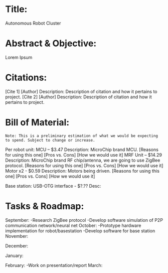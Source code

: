 # Title: 
Autonomous Robot Cluster

# Abstract & Objective: 
Lorem Ipsum

# Citations:
[Cite 1] [Author]
	Description: Description of citation and how it pertains to project.
[Cite 2] [Author]
	Description: Description of citation and how it pertains to project.

# Bill of Material:
	Note: This is a preliminary estimation of what we would be expecting to spend. Subject to change or increase.
Per robot unit:
MCU – $3.47
	Description: MicroChip brand MCU. [Reasons for using this one] [Pros vs. Cons] [How we would use it]
MRF Unit – $14.29
	Description: MicroChip brand RF chip/antenna, we are going to use ZigBee protocol. [Reasons for using this one] [Pros vs. Cons] [How we would use it]
Motor x2 - $0.59
	Description: Motors being driven. [Reasons for using this one] [Pros vs. Cons] [How we would use it]

Base station:
USB-OTG interface - $?.??
	Desc:

# Tasks & Roadmap:

September:
-Research ZigBee protocol
-Develop software simulation of P2P communication network/neural net
October:
-Prototype hardware implementation for robot/basestation
-Develop software for base station
November:

December:

January:

February:
-Work on presentation/report
March:
